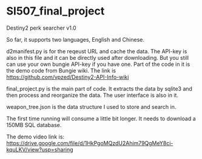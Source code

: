 # SI507_final_project
Destiny2 perk searcher v1.0

So far, it supports two languages, English and Chinese.

d2manifest.py is for the reqeust URL and cache the data. The API-key is also in this file and it can be directly used after downloading. But you still can use your own bungie API-key if you have one. Part of the code in it is the demo code from Bungie wiki. The link is https://github.com/vpzed/Destiny2-API-Info-wiki

final_project.py is the main part of code. It extracts the data by sqlite3 and then process and reorganize the data. The user interface is also in it.

weapon_tree.json is the data structure I used to store and search in.

The first time running will consume a little bit longer. It needs to download a 150MB SQL database.

The demo video link is: https://drive.google.com/file/d/1HkPgoMQzdU2Ahim79QgMeY8ci-kquLKV/view?usp=sharing
